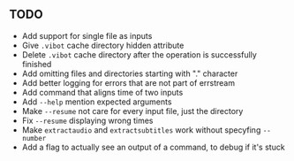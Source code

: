 TODO
----

  - Add support for single file as inputs
  - Give `.vibot` cache directory hidden attribute
  - Delete `.vibot` cache directory after the operation is successfully finished
  - Add omitting files and directories starting with "." character
  - Add better logging for errors that are not part of errstream
  - Add command that aligns time of two inputs
  - Add `--help` mention expected arguments
  - Make `--resume` not care for every input file, just the directory
  - Fix `--resume` displaying wrong times
  - Make `extractaudio` and `extractsubtitles` work without specyfing `--number`
  - Add a flag to actually see an output of a command, to debug if it's stuck